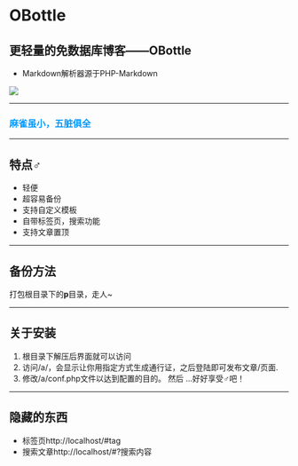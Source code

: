 # OBottle
## 更轻量的免数据库博客——OBottle  
* Markdown解析器源于PHP-Markdown  

![](https://ww2.sinaimg.cn/large/ed039e1fgy1ft3gual1czj20qc0englt)   

--------------------------------
<h3 style='color:0099FF;'>麻雀虽小，五脏俱全</h3> 

--------------------------------
## 特点♂
* 轻便  
* 超容易备份  
* 支持自定义模板  
* 自带标签页，搜索功能 
* 支持文章置顶  

--------------------------------
## 备份方法
打包根目录下的**p**目录，走人~

--------------------------------
## 关于安装  
1. 根目录下解压后界面就可以访问 
2. 访问/a/，会显示让你用指定方式生成通行证，之后登陆即可发布文章/页面.
3. 修改/a/conf.php文件以达到配置的目的。
然后 ...好好享受♂吧！ 

--------------------------------
## 隐藏的东西
* 标签页http://localhost/#tag
* 搜索文章http://localhost/#?搜索内容  

